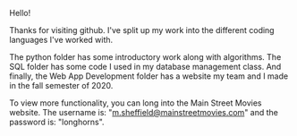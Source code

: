 Hello!

Thanks for visiting github. I've split up my work into the different coding languages I've worked with. 

The python folder has some introductory work along with algorithms. The SQL folder has some code I used in my database management class. And finally, the Web App Development folder has a website my team and I made in the fall semester of 2020. 

To view more functionality, you can long into the Main Street Movies website. The username is: "m.sheffield@mainstreetmovies.com" and the password is: "longhorns".

